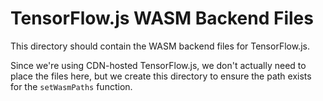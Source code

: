 # TensorFlow.js WASM Backend Files

This directory should contain the WASM backend files for TensorFlow.js.

Since we're using CDN-hosted TensorFlow.js, we don't actually need to place the files here,
but we create this directory to ensure the path exists for the `setWasmPaths` function.
